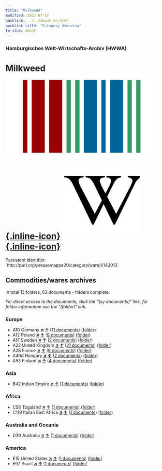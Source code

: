 ```yaml
---
title: "Milkweed"
modified: 2022-07-17
backlink: ../../about.en.html
backlink-title: "Category Overview"
fn-stub: about
---
```


### Hamburgisches Welt-Wirtschafts-Archiv (HWWA)

# Milkweed &#160; [![Wikidata](/images/Wikidata-logo.svg "Wikidata"){.inline-icon}](http://www.wikidata.org/entity/Q162153) [![Wikipedia](/images/Wikipedia-W.svg "Wikipedia"){.inline-icon}](https://en.wikipedia.org/wiki/Asclepias)

<div class="hint">Persistent Identifier: `http://purl.org/pressemappe20/category/ware/i/142013`</div>







## Commodities/wares archives





In total 13 folders, 63 documents - folders complete.

_For direct access to the documents, click the "(xy documents)" link, for folder information use the "(folder)" link._



### Europe

- A10 Germany [**&nearr;**](../../../geo/i/126128/about.en.html "Germany (all folders)") [**&uarr;**](../../../geo/about.en.html#A10 "Country category system") (<a href="https://pm20.zbw.eu/iiifview/folder/wa/142013,126128" title="about: Milkweed : Germany" target="_blank">11 documents</a>) ([folder](../../../../folder/wa/1420xx/142013/1261xx/126128/about.en.html))
- A12 Poland [**&nearr;**](../../../geo/i/140962/about.en.html "Poland (all folders)") [**&uarr;**](../../../geo/about.en.html#A12 "Country category system") (<a href="https://pm20.zbw.eu/iiifview/folder/wa/142013,140962" title="about: Milkweed : Poland" target="_blank">9 documents</a>) ([folder](../../../../folder/wa/1420xx/142013/1409xx/140962/about.en.html))
- A17 Sweden [**&nearr;**](../../../geo/i/140968/about.en.html "Sweden (all folders)") [**&uarr;**](../../../geo/about.en.html#A17 "Country category system") (<a href="https://pm20.zbw.eu/iiifview/folder/wa/142013,140968" title="about: Milkweed : Sweden" target="_blank">2 documents</a>) ([folder](../../../../folder/wa/1420xx/142013/1409xx/140968/about.en.html))
- A22 United Kingdom [**&nearr;**](../../../geo/i/140974/about.en.html "United Kingdom (all folders)") [**&uarr;**](../../../geo/about.en.html#A22 "Country category system") (<a href="https://pm20.zbw.eu/iiifview/folder/wa/142013,140974" title="about: Milkweed : United Kingdom" target="_blank">21 documents</a>) ([folder](../../../../folder/wa/1420xx/142013/1409xx/140974/about.en.html))
- A28 France [**&nearr;**](../../../geo/i/140982/about.en.html "France (all folders)") [**&uarr;**](../../../geo/about.en.html#A28 "Country category system") (<a href="https://pm20.zbw.eu/iiifview/folder/wa/142013,140982" title="about: Milkweed : France" target="_blank">8 documents</a>) ([folder](../../../../folder/wa/1420xx/142013/1409xx/140982/about.en.html))
- A40d Hungary [**&nearr;**](../../../geo/i/141025/about.en.html "Hungary (all folders)") [**&uarr;**](../../../geo/about.en.html#A40d "Country category system") (<a href="https://pm20.zbw.eu/iiifview/folder/wa/142013,141025" title="about: Milkweed : Hungary" target="_blank">2 documents</a>) ([folder](../../../../folder/wa/1420xx/142013/1410xx/141025/about.en.html))
- A53 Finland [**&nearr;**](../../../geo/i/141046/about.en.html "Finland (all folders)") [**&uarr;**](../../../geo/about.en.html#A53 "Country category system") (<a href="https://pm20.zbw.eu/iiifview/folder/wa/142013,141046" title="about: Milkweed : Finland" target="_blank">4 documents</a>) ([folder](../../../../folder/wa/1420xx/142013/1410xx/141046/about.en.html))

### Asia

- B42 Indian Empire [**&nearr;**](../../../geo/i/141189/about.en.html "Indian Empire (all folders)") [**&uarr;**](../../../geo/about.en.html#B42 "Country category system") (<a href="https://pm20.zbw.eu/iiifview/folder/wa/142013,141189" title="about: Milkweed : Indian Empire" target="_blank">1 documents</a>) ([folder](../../../../folder/wa/1420xx/142013/1411xx/141189/about.en.html))

### Africa

- C58 Togoland [**&nearr;**](../../../geo/i/141408/about.en.html "Togoland (all folders)") [**&uarr;**](../../../geo/about.en.html#C58 "Country category system") (<a href="https://pm20.zbw.eu/iiifview/folder/wa/142013,141408" title="about: Milkweed : Togoland" target="_blank">1 documents</a>) ([folder](../../../../folder/wa/1420xx/142013/1414xx/141408/about.en.html))
- C119 Italian East Africa [**&nearr;**](../../../geo/i/141477/about.en.html "Italian East Africa (all folders)") [**&uarr;**](../../../geo/about.en.html#C119 "Country category system") (<a href="https://pm20.zbw.eu/iiifview/folder/wa/142013,141477" title="about: Milkweed : Italian East Africa" target="_blank">1 documents</a>) ([folder](../../../../folder/wa/1420xx/142013/1414xx/141477/about.en.html))

### Australia and Oceania

- D30 Australia [**&nearr;**](../../../geo/i/141621/about.en.html "Australia (all folders)") [**&uarr;**](../../../geo/about.en.html#D30 "Country category system") (<a href="https://pm20.zbw.eu/iiifview/folder/wa/142013,141621" title="about: Milkweed : Australia" target="_blank">1 documents</a>) ([folder](../../../../folder/wa/1420xx/142013/1416xx/141621/about.en.html))

### America

- E15 United States [**&nearr;**](../../../geo/i/141653/about.en.html "United States (all folders)") [**&uarr;**](../../../geo/about.en.html#E15 "Country category system") (<a href="https://pm20.zbw.eu/iiifview/folder/wa/142013,141653" title="about: Milkweed : United States" target="_blank">1 documents</a>) ([folder](../../../../folder/wa/1420xx/142013/1416xx/141653/about.en.html))
- E97 Brazil [**&nearr;**](../../../geo/i/141697/about.en.html "Brazil (all folders)") [**&uarr;**](../../../geo/about.en.html#E97 "Country category system") (<a href="https://pm20.zbw.eu/iiifview/folder/wa/142013,141697" title="about: Milkweed : Brazil" target="_blank">1 documents</a>) ([folder](../../../../folder/wa/1420xx/142013/1416xx/141697/about.en.html))








